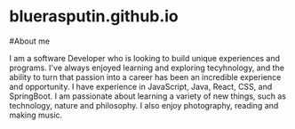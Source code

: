 # bluerasputin.github.io

#About me

I am a software Developer who is looking to build unique experiences and programs. I've always enjoyed learning and exploring tecyhnology, and the ability to turn that passion into a career has been an incredible experience and opportunity. I have experience in JavaScript, Java, React, CSS, and SpringBoot. I am passionate about learning a variety of new things, such as technology, nature and philosophy. I also enjoy photography, reading and making music. 


